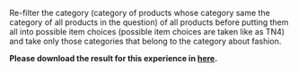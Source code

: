 Re-filter the category (category of products whose category same  the category of all products in the question) of all products before putting them all into possible item choices (possible item choices are taken like as TN4) and take only those categories that belong to the category about fashion.


 **Please download the result for this experience in [here](https://drive.google.com/drive/folders/1-XcDoKXIm91KlkwWhLQJ6kVFFbcQOlyT?usp=share_link).**

